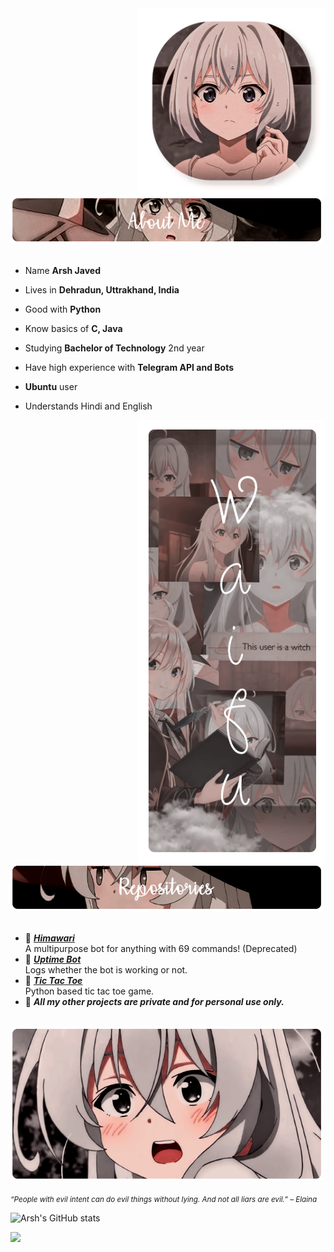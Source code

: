 <div>
<img src="./img/Profile-elaina.png" width="300" align="right" />
<br/>
<img src="./img/AboutMe-elaina.png" width="500" />
<br/>
<br/>
  
- Name **Arsh Javed**

- Lives in **Dehradun, Uttrakhand, India**

- Good with **Python**
  
- Know basics of **C, Java**

- Studying **Bachelor of Technology** 2nd year

- Have high experience with **Telegram API and Bots**
  
- **Ubuntu** user

- Understands Hindi and English
<img src="./img/Waifu-elainaa.png" width="300" align="right" />
<br/>
<img src="./img/Repo-elaina.png" width="500" />
<br/>
<br/>
  
- 📗 [***Himawari***](https://github.com/ArshCypherZ/HWBot) <br/>
  A multipurpose bot for anything with 69 commands! (Deprecated)
- 📘 [***Uptime Bot***](https://github.com/ArshCypherZ/BotUptime) <br/>
  Logs whether the bot is working or not.
- 📓 [***Tic Tac Toe***](https://github.com/ArshCypherZ/tic-tac-toe) <br/>
  Python based tic tac toe game.
- 📙 ***All my other projects are private and for personal use only.***  
  

<br/>
<img src="./img/banner-elainaa.png" width="500" /><br/>
  
<sub> *“People with evil intent can do evil things without lying. And not all liars are evil.” – Elaina* </sub>
<!--
<img src="https://metrics.lecoq.io/Eilaluth?template=classic&base.header=0&base.activity=0&base.community=0&base.repositories=0&base.metadata=0&repositories=1&repositories=100&repositories.batch=100&repositories.forks=false&repositories.affiliations=owner&repositories.featured=Eilaluth%2FAyano%2CEilaluth%2FKyoko%2CEilaluth%2FKanna%2CEilaluth%2FHotaru%2CEilaluth%2FMocha&config.timezone=Asia%2FJakart"  />
-->
  
![Arsh's GitHub stats](https://github-readme-stats.vercel.app/api?username=ArshCypherZ&count_private=true&theme=midnight-purple)  
  
![](https://komarev.com/ghpvc/?username=ArshCypherZ&style=for-the-badge)
</div>
